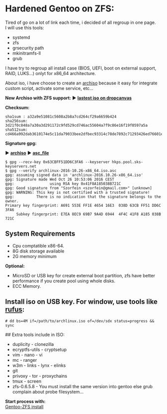 # Hardened Gentoo on ZFS:
Tired of go on a lot of link each time, i decided of all regroup in one page.  
I will use this tools:
* systemd
* zfs
* grsecurity path
* mkinitramfs-ll
* grub

I have try to regroup all install case (BIOS, UEFI, boot on external support, RAID, LUKS...) onlyt for x86_64 architecture.

About iso, i have choose to create an [archiso](https://wiki.archlinux.org/index.php/Archiso) because it easy for integrate custom script, activate some service, etc...

**New Archiso with ZFS support:**
:arrow_forward: **[lastest iso on dropcanvas](http://dropcanvas.com/8noxb)**

**Checksum:**

    sha1sum : a32a9e51081c5608a2b8a7cd264cf29a6659b424
    sha256sum: 3d21f0c848a7a30a3d291172c9fd529cd746ac55604a7f9c86e16f19f0597a5a
    sha512sum: cd466a992dab3610174e5c11da79033bee2dfbec93314c78de7892c71293426ed76601e3f6acdec2831c1c60d9e74162f34c657106fc2ffef3881c333c156e8e

**Signature gpg:**

:arrow_forward: **[archiso](http://dropcanvas.com/8noxb)**
:arrow_forward: **[asc_file](https://raw.githubusercontent.com/szorfein/Gentoo-ZFS/master/archlinux-2016.10.26-x86_64.iso.asc)**

    $ gpg --recv-key 0x63CBFF51DD6C3FA6 --keyserver hkps.pool.sks-keyservers.net
    $ gpg --verify archlinux-2016-10.26-x86_64.iso.asc
    gpg: assuming signed data in 'archlinux-2016.10.26-x86_64.iso'
    gpg: Signature made Wed Oct 26 10:53:06 2016 CEST
    gpg:                using RSA key 0x41F8A185038B721C
    gpg: Good signature from "Szorfein <szorfein@gmail.com>" [unknown]
    gpg: WARNING: This key is not certified with a trusted signature!
    gpg:          There is no indication that the signature belongs to the owner.
    Primary key fingerprint: A691 553E FF1E 4654 16E3  038D 63CB FF51 DD6C 3FA6
         Subkey fingerprint: E7EA 8EC9 69B7 9A4D 6944  4F4C 41F8 A185 038B 721C

## System Requirements
* Cpu comptatible x86-64.
* 8G disk storage available
* 2G memory minimum
    
**Optional:**
* MicroSD or USB key for create external boot partition, zfs have better performance if you create pool using whole disks.
* ECC Memory.

## Install iso on USB key. For window, use tools like [rufus](https://rufus.akeo.ie/):  

    # dd bs=4M if=/path/to/archlinux.iso of=/dev/sdx status=progress && sync

## Extra tools include in ISO:
* duplicity - clonezilla
* ecryptfs-utils - cryptsetup
* vim - nano - vi
* mc - ranger
* w3m - links - lynx - elinks
* git
* privoxy - tor - proxychains
* tmux - screen
* zfs-0.6.5.8 - You must install the same version into gentoo else grub complain about probe filesystem...

**Start process with:**  
[Gentoo-ZFS install](https://github.com/szorfein/Gentoo-ZFS/wiki/gentoo-zfs)  
